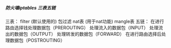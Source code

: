##### 防火墙iptables 三表五链
三表： filter (默认使用的) 包过滤
       nat表 (用于nat功能)
       mangle表
五链：
       在进行路由选择钱处理数据包（PREROUTING）
       处理流入的数据包（INPUT）
       处理流出的数据包（OUTPUT）
       处理转发的数据包（FORWARD）
       在进行路由选择后处理数据包（POSTROUTING）
